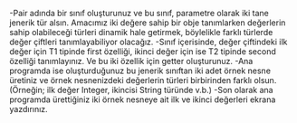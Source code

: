 -Pair adında bir sınıf oluşturunuz ve bu sınıf, parametre olarak iki tane jenerik tür alsın. Amacımız iki değere sahip bir obje tanımlarken değerlerin sahip olabileceği türleri dinamik hale getirmek, böylelikle farklı türlerde değer çiftleri tanımlayabiliyor olacağız. 
-Sınıf içerisinde, değer çiftindeki ilk değer için T1 tipinde first özelliği, ikinci değer için ise T2 tipinde second özelliği tanımlayınız. Ve bu iki özellik için getter oluşturunuz. 
-Ana programda ise oluşturduğunuz bu jenerik sınıftan iki adet örnek nesne üretiniz ve örnek nesnenizdeki değerlerin türleri birbirinden farklı olsun. (Örneğin; ilk değer Integer, ikincisi String türünde v.b.) 
-Son olarak ana programda ürettiğiniz iki örnek nesneye ait ilk ve ikinci değerleri ekrana yazdırınız.